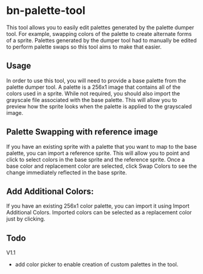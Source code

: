 # bn-palette-tool

This tool allows you to easily edit palettes generated by the palette dumper tool. For example, swapping colors of the palette to create alternate forms of a sprite. Palettes generated by the dumper tool had to manually be edited to perform palette swaps so this tool aims to make that easier.

## Usage

In order to use this tool, you will need to provide a base palette from the palette dumper tool. A palette is a 256x1 image that contains all of the colors used in a sprite.
While not required, you should also import the grayscale file associated with the base palette. This will allow you to preview how the sprite looks when the palette is applied to the grayscaled image.

## Palette Swapping with reference image

If you have an existing sprite with a palette that you want to map to the base palette, you can import a reference sprite. This will allow you to point and click to select colors in the base sprite and the reference sprite. Once a base color and replacement color are selected, click Swap Colors to see the change immediately reflected in the base sprite.

## Add Additional Colors:

If you have an existing 256x1 color palette, you can import it using Import Additional Colors. Imported colors can be selected as a replacement color just by clicking.

## Todo

V1.1

- add color picker to enable creation of custom palettes in the tool.
